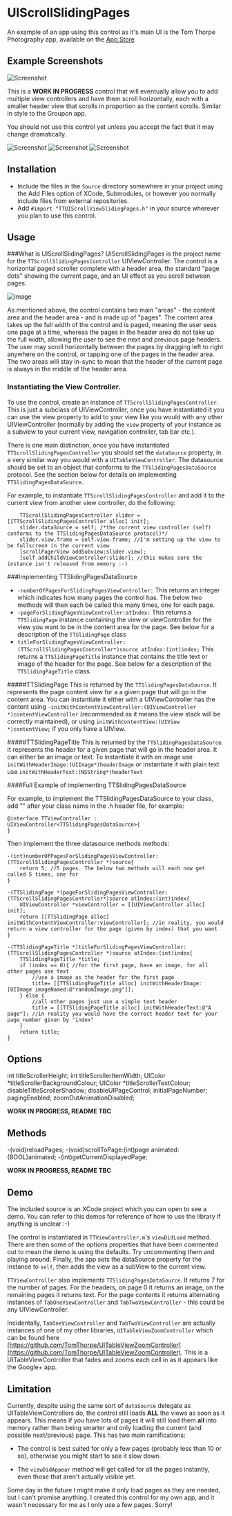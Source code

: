 UIScrollSlidingPages
=========================

An example of an app using this control as it's main UI is the Tom Thorpe Photography app, available on the [App Store](https://itunes.apple.com/us/app/tom-thorpe-photography/id614901245?mt=8)

Example Screenshots
---

![Screenshot](Screenshots/uiscrollslidingpages.gif)

This is a **WORK IN PROGRESS** control that will eventually allow you to add multiple view controllers and have them scroll horizontally, each with a smaller header view that scrolls in proportion as the content scrolls. Similar in style to the Groupon app.

You should not use this control yet unless you accept the fact that it may change dramatically.


![Screenshot](Screenshots/1.png)  ![Screenshot](Screenshots/2.png)  ![Screenshot](Screenshots/3.png)



Installation
---
* Include the files in the  `Source` directory somewhere in your project using the Add Files option of XCode, Submodules, or however you normally include files from external repositories.
* Add `#import "TTUIScrollViewSlidingPages.h"` in your source wherever you plan to use this control.
                                                                                                                                                                                                                                                        
Usage
---
###What is UIScrollSlidingPages?
UIScrollSlidingPages is the project name for the `TTScrollSlidingPagesController` UIViewController. The control is a horizontal paged scroller complete with a header area, the standard "page dots" showing the current page, and an UI effect as you scroll between pages.

![image](Screenshots/diagram.png)

As mentioned above, the control contains two main "areas" - the content area and the header area - and is made up of "pages". The content area takes up the full width of the control and is paged, meaning the user sees one page at a time, whereas the pages in the header area do not take up the full width, allowing the user to see the next and previous page headers. The user may scroll horizontally between the pages by dragging left to right anywhere on the control, or tapping one of the pages in the header area. The two areas will stay in-sync to mean that the header of the current page is always in the middle of the header area.



### Instantiating the View Controller.

To use the control, create an instance of `TTScrollSlidingPagesController`. This is just a subclass of UIViewController, once you have instantiated it you can use the view property to add to your view like you would with any other UIViewController (normally by adding the `view` property of your instance as a subview to your current view, navigation controller, tab bar etc.). 

There is one main distinction, once you have instantiated `TTScrollSlidingPagesController` you should set the `dataSource` property, in a very similar way you would with a `UITableViewController`. The datasource should be set to an object that conforms to the `TTSlidingPagesDataSource` protocol. See the section below for details on implementing `TTSlidingPagesDataSource`.


For example, to instantiate `TTScrollSlidingPagesController` and add it to the current view from another view controller, do the following:

```  objc
    TTScrollSlidingPagesController slider = [[TTScrollSlidingPagesController alloc] init];
    slider.dataSource = self; /*the current view controller (self) conforms to the TTSlidingPagesDataSource protocol)*/
    slider.view.frame = self.view.frame; //I'm setting up the view to be fullscreen in the current view
    [scrollPagerView addSubview:slider.view];
    [self addChildViewController:slider]; //this makes sure the instance isn't released from memory :-)
```

###Implementing TTSlidingPagesDataSource
* `-numberOfPagesForSlidingPagesViewController:` This returns an integer which indicates how many pages the control has. The below two methods will then each be called this many times, one for each page.
* `-pageForSlidingPagesViewController:atIndex:` This returns a `TTSlidingPage` instance containing the view or viewController for the view you want to be in the content area for the page. See below for a description of the `TTSlidingPage` class
* `titleForSlidingPagesViewController:(TTScrollSlidingPagesController*)source atIndex:(int)index;` This returns a `TTSlidingPageTitle` instance that contains the title text or image of the header for the page. See below for a description of the `TTSlidingPageTitle` class.


#####TTSlidingPage
This is returned by the `TTSlidingPagesDataSource`. It represents the page content view for a a given page that will go in the content area. You can instantiate it either with a UIViewController has the content using `-initWithContentViewController:(UIViewController *)contentViewController` (recommended as it means the view stack will be correctly maintained), or using `initWithContentView:(UIView *)contentView;` if you only have a UIView. 

#####TTSlidingPageTitle
This is returned by the `TTSlidingPagesDataSource`. It represents the header for a given page that will go in the header area. It can either be an image or text. To instantiate it with an image use `initWithHeaderImage:(UIImage*)headerImage` or instantiate it with plain text use `initWithHeaderText:(NSString*)headerText`

####Full Example of implementing TTSlidingPagesDataSource

For example, to implement the TTSlidingPagesDataSource to your class, add "<TTSlidingPagesDataSource>" after your class name in the .h header file, for example:

``` objc
@interface TTViewController : UIViewController<TTSlidingPagesDataSource>{
}
```


Then implement the three datasource methods methods:

``` objc
-(int)numberOfPagesForSlidingPagesViewController:(TTScrollSlidingPagesController *)source{
    return 5; //5 pages. The below two methods will each now get called 5 times, one for 
}

-(TTSlidingPage *)pageForSlidingPagesViewController:(TTScrollSlidingPagesController*)source atIndex:(int)index{
    UIViewController *viewController = [[UIViewController alloc] init];    
    return [[TTSlidingPage alloc] initWithContentViewController:viewController]; //in reality, you would return a view controller for the page (given by index) that you want
}

-(TTSlidingPageTitle *)titleForSlidingPagesViewController:(TTScrollSlidingPagesController *)source atIndex:(int)index{
    TTSlidingPageTitle *title;
    if (index == 0){ //for the first page, have an image, for all other pages use text
        //use a image as the header for the first page
        title= [[TTSlidingPageTitle alloc] initWithHeaderImage:[UIImage imageNamed:@"randomImage.png"]];
    } else {
        //all other pages just use a simple text header
        title = [[TTSlidingPageTitle alloc] initWithHeaderText:@"A page"]; //in reality you would have the correct header text for your page number given by "index"       
    }
    return title;
}

``` 

Options
---
int titleScrollerHeight;
int titleScrollerItemWidth;
UIColor *titleScrollerBackgroundColour;
UIColor *titleScrollerTextColour;
disableTitleScrollerShadow;
disableUIPageControl;
initialPageNumber;
pagingEnabled;
zoomOutAnimationDisabled;

**WORK IN PROGRESS, README TBC**
 
Methods
---
-(void)reloadPages;
-(void)scrollToPage:(int)page animated:(BOOL)animated;
-(int)getCurrentDisplayedPage;

**WORK IN PROGRESS, README TBC**
 
Demo
---
The included source is an XCode project which you can open to see a demo. You can refer to this demos for reference of how to use the library if anything is unclear :-)

The control is instantiated in `TTViewController.m`'s `viewDidLoad` method. There are then some of the options properties that have been commented out to mean the demo is using the defaults. Try uncommenting them and playing around. Finally, the app sets the dataSource property for the instance to `self`, then adds the view as a subView to the current view.

`TTViewController` also implements `TTSlidingPagesDataSource`. It returns 7 for the number of pages. For the headers, on page 0 it returns an image, on the remaining pages it returns text. For the page contents it returns alternating instances of `TabOneViewController` and `TabTwoViewController` - this could be any UIViewController. 

Incidentally, `TabOneViewController` and `TabTwoViewController` are actually instances of one of my other libraries, `UITableViewZoomController` which can be found here [https://github.com/TomThorpe/UITableViewZoomController](https://github.com/TomThorpe/UITableViewZoomController). This is a UITableViewController that fades and zooms each cell in as it appears like the Google+ app.


Limitation
---
Currently, despite using the same sort of `dataSource` delegate as UITableViewControllers do, the control still loads **ALL** the views as soon as it appears. This means if you have lots of pages it will still load them **all** into memory rather than being smarter and only loading the current (and possible next/previous) page. 
This has two main ramifications:
 
 * The control is best suited for only a few pages (probably less than 10 or so), otherwise you might start to see it slow down. 
 
 * The `viewDidAppear` method will get called for all the pages instantly, even those that aren't actually visible yet.
 
Some day in the future I might make it only load pages as they are needed, but I can't promise anything. I created this control for my own app, and it wasn't necessary for me as I only use a few pages. Sorry!


